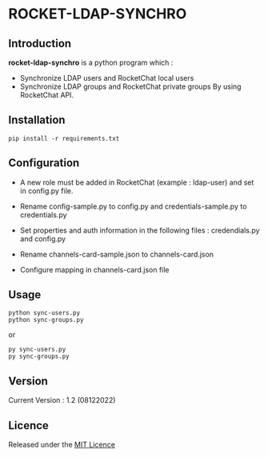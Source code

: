 # ROCKET-LDAP-SYNCHRO

## Introduction

**rocket-ldap-synchro** is a python program which  : 
- Synchronize LDAP users and RocketChat local users 
- Synchronize LDAP groups and RocketChat private groups 
By using RocketChat API. 

## Installation

    pip install -r requirements.txt

## Configuration
- A new role must be added in RocketChat (example : ldap-user) and set in config.py file.


- Rename config-sample.py to config.py and credentials-sample.py to credentials.py
- Set properties and auth information in the following files : credendials.py and config.py
- Rename channels-card-sample.json to channels-card.json
- Configure mapping in channels-card.json file

## Usage

    python sync-users.py
    python sync-groups.py
or
    
    py sync-users.py
    py sync-groups.py

## Version
Current Version : 1.2 (08122022)

## Licence

Released under the [MIT Licence](https://opensource.org/licenses/MIT)